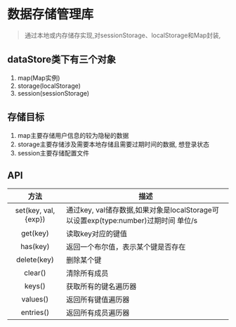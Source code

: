 # 数据存储管理库
> 通过本地或内存储存实现,对sessionStorage、localStorage和Map封装,

## dataStore类下有三个对象
1. map(Map实例)
2. storage(localStorage)
3. session(sessionStorage)

## 存储目标
1. map主要存储用户信息的较为隐秘的数据
2. storage主要存储涉及需要本地存储且需要过期时间的数据, 想登录状态
3. session主要存储配置文件

## API
| 方法                  | 描述                                                                         |
|:--------------------:|-----------------------------------------------------------------------------|
|set(key, val, {exp})  |通过key, val储存数据,如果对象是localStorage可以设置exp(type:number)过期时间 单位/s|
|get(key)              |读取key对应的键值|
|has(key)              |返回一个布尔值，表示某个键是否存在|
|delete(key)           |删除某个键|
|clear()               |清除所有成员|
|keys()                |获取所有的键名遍历器|
|values()              |返回所有键值遍历器|
|entries()             |返回所有成员遍历器|